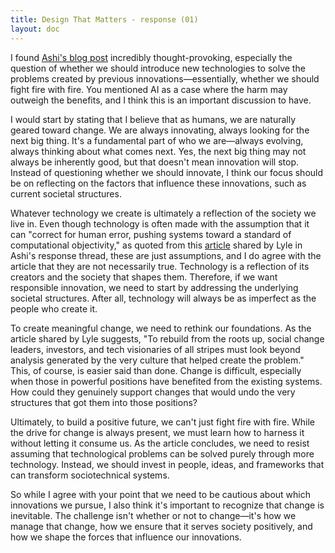 ```yaml
---
title: Design That Matters - response (01)
layout: doc
---
```


I found <a href="https://ashi-kamra.github.io/portfolio-akamra/blogs/blog1.html">Ashi's blog post</a> incredibly thought-provoking, especially the question of whether we should introduce new technologies to solve the problems created by previous innovations—essentially, whether we should fight fire with fire. You mentioned AI as a case where the harm may outweigh the benefits, and I think this is an important discussion to have.

I would start by stating that I believe that as humans, we are naturally geared toward change. We are always innovating, always looking for the next big thing. It's a fundamental part of who we are—always evolving, always thinking about what comes next. Yes, the next big thing may not always be inherently good, but that doesn't mean innovation will stop. Instead of questioning whether we should innovate, I think our focus should be on reflecting on the factors that influence these innovations, such as current societal structures.

Whatever technology we create is ultimately a reflection of the society we live in. Even though technology is often made with the assumption that it can "correct for human error, pushing systems toward a standard of computational objectivity," as quoted from  this <a href="https://ssir.org/articles/entry/disrupting_the_gospel_of_tech_solutionism_to_build_tech_justice">article</a> shared by Lyle in Ashi's response thread, these are just assumptions, and I do agree with the article that they are not necessarily true. Technology is a reflection of its creators and the society that shapes them. Therefore, if we want responsible innovation, we need to start by addressing the underlying societal structures. After all, technology will always be as imperfect as the people who create it.

To create meaningful change, we need to rethink our foundations. As the article shared by Lyle suggests, "To rebuild from the roots up, social change leaders, investors, and tech visionaries of all stripes must look beyond analysis generated by the very culture that helped create the problem." This, of course, is easier said than done. Change is difficult, especially when those in powerful positions have benefited from the existing systems. How could they genuinely support changes that would undo the very structures that got them into those positions?

Ultimately, to build a positive future, we can't just fight fire with fire. While the drive for change is always present, we must learn how to harness it without letting it consume us. As the article concludes, we need to resist assuming that technological problems can be solved purely through more technology. Instead, we should invest in people, ideas, and frameworks that can transform sociotechnical systems.

So while I agree with your point that we need to be cautious about which innovations we pursue, I also think it's important to recognize that change is inevitable. The challenge isn't whether or not to change—it's how we manage that change, how we ensure that it serves society positively, and how we shape the forces that influence our innovations.